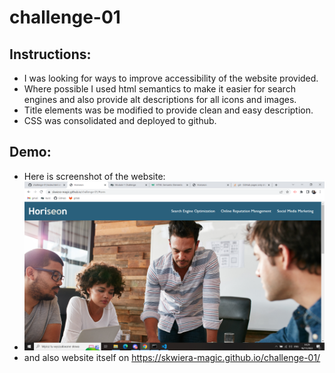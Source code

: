 # challenge-01

## Instructions:

* I was looking for ways to improve accessibility of the website provided. 
* Where possible I used html semantics to make it easier for search engines and also provide alt descriptions for all icons and images. 
* Title elements was be modified to provide clean and easy description.
* CSS was consolidated and deployed to github.

## Demo:

* Here is screenshot of the website:
* ![Screenshot of the working website](Assets/images/screenshot.png)
* and also website itself on https://skwiera-magic.github.io/challenge-01/

